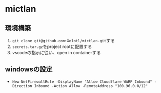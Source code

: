 # mictlan

## 環境構築
1. `git clone git@github.com:Xo1otl/mictlan.git`する
2. `secrets.tar.gz`をproject rootに配置する
3. vscodeの指示に従い、open in containerする

## windowsの設定
* `New-NetFirewallRule -DisplayName "Allow Cloudflare WARP Inbound" -Direction Inbound -Action Allow -RemoteAddress "100.96.0.0/12"`
